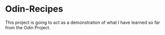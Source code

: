 # Odin-Recipes
This project is going to act as a demonstration of what I have learned so far from the Odin Project. 
